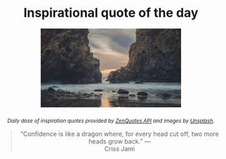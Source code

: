 
<div align="center">

# Inspirational quote of the day

<img src="./data/photo.jpeg" alt="Beautiful nature photo" width="320" height="180">

<sub><i>Daily dose of inspiration quotes provided by [ZenQuotes API](https://zenquotes.io/) and images by [Unsplash](https://unsplash.com/).</i></sub>


<blockquote>&ldquo;Confidence is like a dragon where, for every head cut off, two more heads grow back.&rdquo; &mdash; <footer>Criss Jami</footer></blockquote>

</div>
